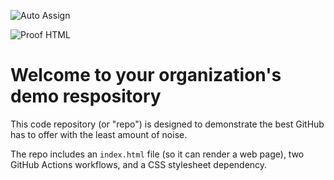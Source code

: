 ![Auto Assign](https://github.com/GKY-Gerendeng/demo-repository/actions/workflows/auto-assign.yml/badge.svg)

![Proof HTML](https://github.com/GKY-Gerendeng/demo-repository/actions/workflows/proof-html.yml/badge.svg)

# Welcome to your organization's demo respository
This code repository (or "repo") is designed to demonstrate the best GitHub has to offer with the least amount of noise.

The repo includes an `index.html` file (so it can render a web page), two GitHub Actions workflows, and a CSS stylesheet dependency.
